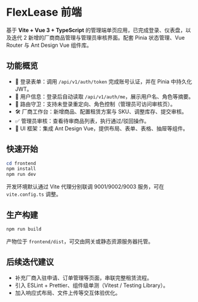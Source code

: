 # FlexLease 前端

基于 **Vite + Vue 3 + TypeScript** 的管理端单页应用，已完成登录、仪表盘，以及迭代 2 新增的厂商商品管理与管理员审核界面。配套 Pinia 状态管理、Vue Router 与 Ant Design Vue 组件库。

## 功能概览
- 🔐 登录表单：调用 `/api/v1/auth/token` 完成账号认证，并在 Pinia 中持久化 JWT。
- 👤 用户信息：登录后自动读取 `/api/v1/auth/me`，展示用户名、角色等摘要。
- 🧭 路由守卫：支持未登录重定向、角色控制（管理员可访问审核页）。
- 🛠️ 厂商工作台：新增商品、配置租赁方案与 SKU、调整库存、提交审核。
- ✅ 管理员审核：查看待审商品列表，执行通过/驳回操作。
- 🎨 UI 框架：集成 Ant Design Vue，提供布局、表单、表格、抽屉等组件。

## 快速开始
```powershell
cd frontend
npm install
npm run dev
```

开发环境默认通过 Vite 代理分别联调 9001/9002/9003 服务，可在 `vite.config.ts` 调整。

## 生产构建
```powershell
npm run build
```

产物位于 `frontend/dist`，可交由网关或静态资源服务器托管。

## 后续迭代建议
- 补充厂商入驻申请、订单管理等页面，串联完整租赁流程。
- 引入 ESLint + Prettier、组件级单测（Vitest / Testing Library）。
- 加入响应式布局、文件上传等交互体验优化。
